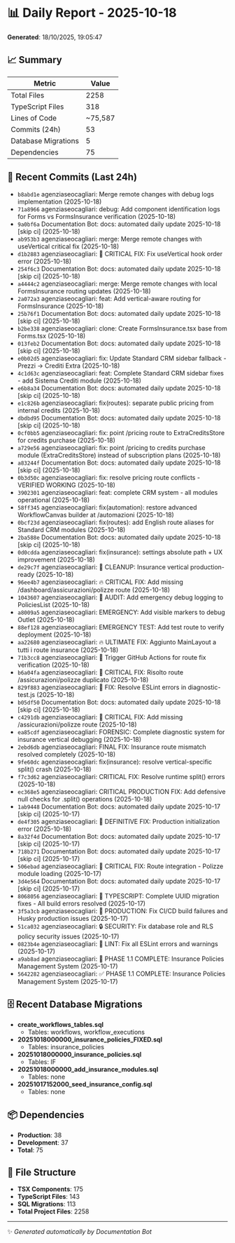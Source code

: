 # 📊 Daily Report - 2025-10-18

**Generated**: 18/10/2025, 19:05:47

## 📈 Summary

| Metric | Value |
|--------|-------|
| Total Files | 2258 |
| TypeScript Files | 318 |
| Lines of Code | ~75,587 |
| Commits (24h) | 53 |
| Database Migrations | 5 |
| Dependencies | 75 |

## 📝 Recent Commits (Last 24h)

- `b8abd1e` agenziaseocagliari: Merge remote changes with debug logs implementation (2025-10-18)
- `71a8966` agenziaseocagliari: debug: Add component identification logs for Forms vs FormsInsurance verification (2025-10-18)
- `9a0bf6a` Documentation Bot: docs: automated daily update 2025-10-18 [skip ci] (2025-10-18)
- `ab953b3` agenziaseocagliari: merge: Merge remote changes with useVertical critical fix (2025-10-18)
- `d1b2883` agenziaseocagliari: 🚨 CRITICAL FIX: Fix useVertical hook order error (2025-10-18)
- `254f6c3` Documentation Bot: docs: automated daily update 2025-10-18 [skip ci] (2025-10-18)
- `a4444c2` agenziaseocagliari: merge: Merge remote changes with local FormsInsurance routing updates (2025-10-18)
- `2a072a3` agenziaseocagliari: feat: Add vertical-aware routing for FormsInsurance (2025-10-18)
- `25b76f1` Documentation Bot: docs: automated daily update 2025-10-18 [skip ci] (2025-10-18)
- `b2be338` agenziaseocagliari: clone: Create FormsInsurance.tsx base from Forms.tsx (2025-10-18)
- `013feb2` Documentation Bot: docs: automated daily update 2025-10-18 [skip ci] (2025-10-18)
- `e0b02d5` agenziaseocagliari: fix: Update Standard CRM sidebar fallback - Prezzi → Crediti Extra (2025-10-18)
- `4c1d63c` agenziaseocagliari: feat: Complete Standard CRM sidebar fixes - add Sistema Crediti module (2025-10-18)
- `e6b8a34` Documentation Bot: docs: automated daily update 2025-10-18 [skip ci] (2025-10-18)
- `e1c826b` agenziaseocagliari: fix(routes): separate public pricing from internal credits (2025-10-18)
- `dbdbd95` Documentation Bot: docs: automated daily update 2025-10-18 [skip ci] (2025-10-18)
- `0cf0bb5` agenziaseocagliari: fix: point /pricing route to ExtraCreditsStore for credits purchase (2025-10-18)
- `a729e56` agenziaseocagliari: fix: point /pricing to credits purchase module (ExtraCreditsStore) instead of subscription plans (2025-10-18)
- `a83244f` Documentation Bot: docs: automated daily update 2025-10-18 [skip ci] (2025-10-18)
- `0b3d50c` agenziaseocagliari: fix: resolve pricing route conflicts - VERIFIED WORKING (2025-10-18)
- `3902301` agenziaseocagliari: feat: complete CRM system - all modules operational (2025-10-18)
- `58ff345` agenziaseocagliari: fix(automation): restore advanced WorkflowCanvas builder at /automazioni (2025-10-18)
- `0bcf23d` agenziaseocagliari: fix(routes): add English route aliases for Standard CRM modules (2025-10-18)
- `2ba588e` Documentation Bot: docs: automated daily update 2025-10-18 [skip ci] (2025-10-18)
- `0d0cdda` agenziaseocagliari: fix(insurance): settings absolute path + UX improvement (2025-10-18)
- `de29c7f` agenziaseocagliari: 🎊 CLEANUP: Insurance vertical production-ready (2025-10-18)
- `96ee4b7` agenziaseocagliari: 🔥 CRITICAL FIX: Add missing /dashboard/assicurazioni/polizze route (2025-10-18)
- `1043607` agenziaseocagliari: 🔬 AUDIT: Add emergency debug logging to PoliciesList (2025-10-18)
- `a8009a5` agenziaseocagliari: EMERGENCY: Add visible markers to debug Outlet (2025-10-18)
- `88ef128` agenziaseocagliari: EMERGENCY TEST: Add test route to verify deployment (2025-10-18)
- `aa22680` agenziaseocagliari: 🔥 ULTIMATE FIX: Aggiunto MainLayout a tutti i route insurance (2025-10-18)
- `71b3cc8` agenziaseocagliari: 🔄 Trigger GitHub Actions for route fix verification (2025-10-18)
- `b6a04fa` agenziaseocagliari: 🚨 CRITICAL FIX: Risolto route /assicurazioni/polizze duplicato (2025-10-18)
- `829f883` agenziaseocagliari: 🔧 FIX: Resolve ESLint errors in diagnostic-test.js (2025-10-18)
- `b05df50` Documentation Bot: docs: automated daily update 2025-10-18 [skip ci] (2025-10-18)
- `c4291db` agenziaseocagliari: 🚨 CRITICAL FIX: Add missing /assicurazioni/polizze route (2025-10-18)
- `ea85cdf` agenziaseocagliari: FORENSIC: Complete diagnostic system for insurance vertical debugging (2025-10-18)
- `2ebd6db` agenziaseocagliari: FINAL FIX: Insurance route mismatch resolved completely (2025-10-18)
- `9fe60dc` agenziaseocagliari: fix(insurance): resolve vertical-specific split() crash (2025-10-18)
- `f7c3d62` agenziaseocagliari: CRITICAL FIX: Resolve runtime split() errors (2025-10-18)
- `ec368e5` agenziaseocagliari: CRITICAL PRODUCTION FIX: Add defensive null checks for .split() operations (2025-10-18)
- `1ab9448` Documentation Bot: docs: automated daily update 2025-10-17 [skip ci] (2025-10-17)
- `de4f305` agenziaseocagliari: 🔧 DEFINITIVE FIX: Production initialization error (2025-10-18)
- `8a32f4d` Documentation Bot: docs: automated daily update 2025-10-17 [skip ci] (2025-10-17)
- `718b271` Documentation Bot: docs: automated daily update 2025-10-17 [skip ci] (2025-10-17)
- `506ebad` agenziaseocagliari: 🚨 CRITICAL FIX: Route integration - Polizze module loading (2025-10-17)
- `3d4e564` Documentation Bot: docs: automated daily update 2025-10-17 [skip ci] (2025-10-17)
- `8068056` agenziaseocagliari: 🔧 TYPESCRIPT: Complete UUID migration fixes - All build errors resolved (2025-10-17)
- `3f5a3cb` agenziaseocagliari: 🔧 PRODUCTION: Fix CI/CD build failures and Husky production issues (2025-10-17)
- `51ca032` agenziaseocagliari: 🔒 SECURITY: Fix database role and RLS policy security issues (2025-10-17)
- `0823b4e` agenziaseocagliari: 🧹 LINT: Fix all ESLint errors and warnings (2025-10-17)
- `a9ab8ad` agenziaseocagliari: 🎉 PHASE 1.1 COMPLETE: Insurance Policies Management System (2025-10-17)
- `5642282` agenziaseocagliari: ✅ PHASE 1.1 COMPLETE: Insurance Policies Management System (2025-10-17)

## 🗄️ Recent Database Migrations

- **create_workflows_tables.sql**
  - Tables: workflows, workflow_executions
- **20251018000000_insurance_policies_FIXED.sql**
  - Tables: insurance_policies
- **20251018000000_insurance_policies.sql**
  - Tables: IF
- **20251018000000_add_insurance_modules.sql**
  - Tables: none
- **20251017152000_seed_insurance_config.sql**
  - Tables: none

## 📦 Dependencies

- **Production**: 38
- **Development**: 37
- **Total**: 75

## 📁 File Structure

- **TSX Components**: 175
- **TypeScript Files**: 143
- **SQL Migrations**: 113
- **Total Project Files**: 2258

---
✨ *Generated automatically by Documentation Bot*
